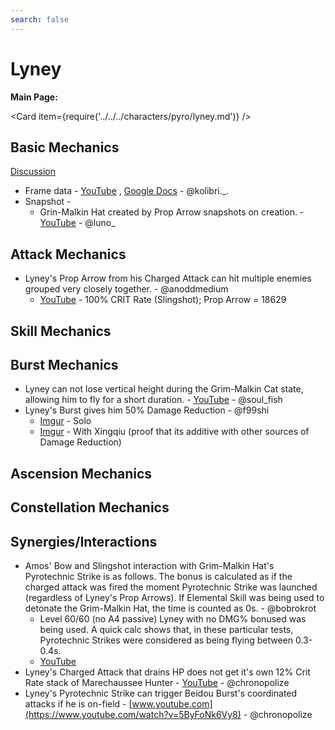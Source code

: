 ```yaml
---
search: false
---
```


# Lyney
 
**Main Page:**
 
<Card item={require('../../../characters/pyro/lyney.md')} />
 
## Basic Mechanics
 
[Discussion](https://tickets.deeznuts.moe/transcripts/lyney-basic-mechanics)
* Frame data - [YouTube](https://youtu.be/fmKm5ddt7I4) , [Google Docs](https://docs.google.com/spreadsheets/d/1gnA8r59Zp4gMIWTeOyW04hUikeNyrHIL7Ujbc-QATjs/edit?usp=sharing) - @kolibri._.
* Snapshot - 
    * Grin-Malkin Hat created by Prop Arrow snapshots on creation. - [YouTube](https://youtu.be/w4zKHyNoXxo?si=ygXD8ykH_H2hsMbc) - @luno_
 
## Attack Mechanics
 
* Lyney's Prop Arrow from his Charged Attack can hit multiple enemies grouped very closely together. - @anoddmedium
    * [YouTube](https://youtu.be/tOIOOena330) - 100% CRIT Rate (Slingshot); Prop Arrow = 18629  
## Skill Mechanics
 
## Burst Mechanics
 
* Lyney can not lose vertical height during the Grim-Malkin Cat state, allowing him to fly for a short duration. - [YouTube](https://youtu.be/gS2WsY4nVW0) - @soul_fish
* Lyney's Burst gives him 50% Damage Reduction - @f99shi
    * [Imgur](https://imgur.com/a/QT6aW9F) - Solo  
    * [Imgur](https://imgur.com/a/ZA6Wc6u) - With Xingqiu (proof that its additive with other sources of Damage Reduction) 
 
 
## Ascension Mechanics
 
## Constellation Mechanics
 
## Synergies/Interactions
 
* Amos' Bow and Slingshot interaction with Grim-Malkin Hat's Pyrotechnic Strike is as follows. The bonus is calculated as if the charged attack was fired the moment Pyrotechnic Strike was launched (regardless of Lyney's Prop Arrows). If Elemental Skill was being used to detonate the Grim-Malkin Hat, the time is counted as 0s. - @bobrokrot
    * Level 60/60 (no A4 passive) Lyney with no DMG% bonused was being used. A quick calc shows that, in these particular tests, Pyrotechnic Strikes were considered as being flying between 0.3-0.4s.
    * [YouTube](https://youtu.be/b37bOvKir5c)  
* Lyney's Charged Attack that drains HP does not get it's own 12% Crit Rate stack of Marechaussee Hunter - 
[YouTube](https://www.youtube.com/watch?v=QblKD2-9WNE) - @chronopolize
* Lyney's Pyrotechnic Strike can trigger Beidou Burst's coordinated attacks if he is on-field - 
[www.youtube.com](https://www.youtube.com/watch?v=5ByFoNk6Vy8) - @chronopolize
 
